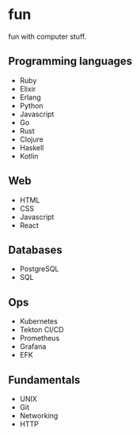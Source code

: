 # fun

fun with computer stuff.

## Programming languages

* Ruby
* Elixir
* Erlang
* Python
* Javascript
* Go
* Rust
* Clojure
* Haskell
* Kotlin

## Web

* HTML
* CSS
* Javascript
* React

## Databases

* PostgreSQL
* SQL

## Ops

* Kubernetes
* Tekton CI/CD
* Prometheus
* Grafana
* EFK

## Fundamentals

* UNIX
* Git
* Networking
* HTTP
